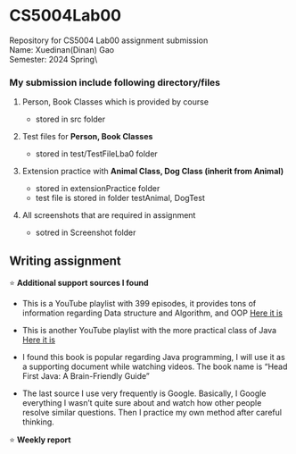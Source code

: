 # CS5004Lab00

Repository for CS5004 Lab00 assignment submission\
Name: Xuedinan(Dinan) Gao\
Semester: 2024 Spring\

### My submission include following directory/files

1. Person, Book Classes which is provided by course
   -  stored in src folder

2. Test files for **Person, Book Classes**
   - stored in test/TestFileLba0 folder
     
3. Extension practice with **Animal Class, Dog Class (inherit from Animal)**
   - stored in extensionPractice folder
   - test file is stored in folder testAnimal, DogTest

4. All screenshots that are required in assignment
   - sotred in Screenshot folder
  
## Writing assignment

:star:  **Additional support sources I found**
  - This is a YouTube playlist with 399 episodes, it provides tons of information regarding Data structure and Algorithm, and OOP [Here it is](https://youtube.com/playlist?list=PLFbd8KZNbe-9MNUoTVeKrIACuTrhIEFNA&si=wTKgoYZPPDAE5kWP)

  - This is another YouTube playlist with the more practical class of Java [Here it is](https://youtube.com/playlist?list=PLmOn9nNkQxJFvyhDYx0ya4F75uTtUHA_f&si=J_cSmsael55iVlNd)

  - I found this book is popular regarding Java programming, I will use it as a supporting document while watching videos. The book name is “Head First Java: A Brain-Friendly Guide”
    
  - The last source I use very frequently is Google. Basically, I Google everything I wasn’t quite sure about and watch how other people resolve similar questions. Then I practice my own   method after careful thinking.

:star:  **Weekly report**
